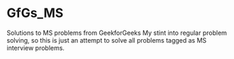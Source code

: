 # GfGs_MS
Solutions to MS problems from GeekforGeeks
My stint into regular problem solving, so this is just an attempt to solve all problems tagged as MS interview problems.
